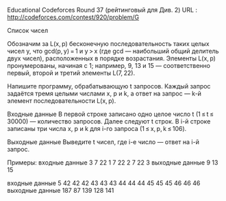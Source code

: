 Educational Codeforces Round 37 (рейтинговый для Див. 2) URL : http://codeforces.com/contest/920/problem/G

Список чисел

Обозначим за L(x, p) бесконечную последовательность таких целых чисел y, что gcd(p, y) = 1 и y > x 
(где gcd — наибольший общий делитель двух чисел), расположенных в порядке возрастания. Элементы L(x, p) пронумерованы, 
начиная с 1; например, 9, 13 и 15 — соответственно первый, второй и третий элементы L(7, 22).

Напишите программу, обрабатывающую t запросов. Каждый запрос задаётся тремя целыми числами x, p и k, 
а ответ на запрос — k-й элемент последовательности L(x, p).

Входные данные
В первой строке записано одно целое число t (1 ≤ t ≤ 30000) — количество запросов.
Далее следуют t строк. В i-й строке записаны три числа x, p и k для i-го запроса (1 ≤ x, p, k ≤ 106).

Выходные данные
Выведите t чисел, где i-е число — ответ на i-й запрос.

Примеры:
входные данные
3
7 22 1
7 22 2
7 22 3
выходные данные
9
13
15


входные данные
5
42 42 42
43 43 43
44 44 44
45 45 45
46 46 46
выходные данные
187
87
139
128
141
